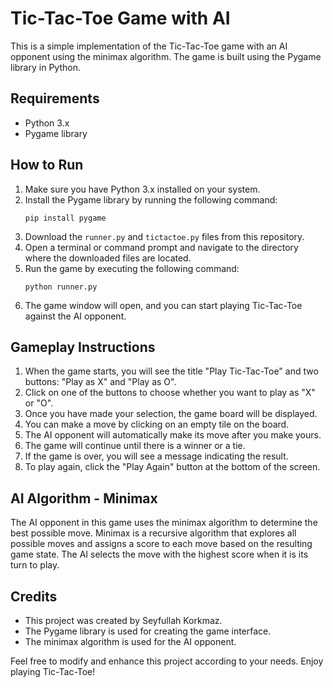 # Tic-Tac-Toe Game with AI

This is a simple implementation of the Tic-Tac-Toe game with an AI opponent using the minimax algorithm. The game is built using the Pygame library in Python.

## Requirements

- Python 3.x
- Pygame library

## How to Run

1. Make sure you have Python 3.x installed on your system.
2. Install the Pygame library by running the following command:
   ```
   pip install pygame
   ```
3. Download the `runner.py` and `tictactoe.py` files from this repository.
4. Open a terminal or command prompt and navigate to the directory where the downloaded files are located.
5. Run the game by executing the following command:
   ```
   python runner.py
   ```
6. The game window will open, and you can start playing Tic-Tac-Toe against the AI opponent.

## Gameplay Instructions

1. When the game starts, you will see the title "Play Tic-Tac-Toe" and two buttons: "Play as X" and "Play as O".
2. Click on one of the buttons to choose whether you want to play as "X" or "O".
3. Once you have made your selection, the game board will be displayed.
4. You can make a move by clicking on an empty tile on the board.
5. The AI opponent will automatically make its move after you make yours.
6. The game will continue until there is a winner or a tie.
7. If the game is over, you will see a message indicating the result.
8. To play again, click the "Play Again" button at the bottom of the screen.

## AI Algorithm - Minimax

The AI opponent in this game uses the minimax algorithm to determine the best possible move. Minimax is a recursive algorithm that explores all possible moves and assigns a score to each move based on the resulting game state. The AI selects the move with the highest score when it is its turn to play.

## Credits

- This project was created by Seyfullah Korkmaz.
- The Pygame library is used for creating the game interface.
- The minimax algorithm is used for the AI opponent.

Feel free to modify and enhance this project according to your needs. Enjoy playing Tic-Tac-Toe!
